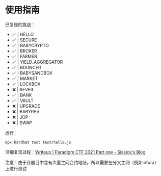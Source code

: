 # 使用指南

已复现的挑战：

- ✅ | HELLO
- ✅ | SECURE
- ✅ | BABYCRYPTO
- ✅ | BROKER
- ✅ | FARMER
- ✅ | YIELD_AGGREGATOR
- ✅ | BOUNCER
- ✅ | BABYSANDBOX
- ✅ | MARKET
- ✅ | LOCKBOX
- ❌ | REVER
- ✅ | BANK
- ✅ | VAULT
- ❌ | UPGRADE
- ❌ | BABYREV
- ❌ | JOP
- ❌ | SWAP

运行：

```shell
npx hardhat test test/hello.js
```

详细复现过程：[Writeup | Paradigm CTF 2021 Part one - Sissice's Blog](https://sissice.github.io/2022/09/18/ParadigmCTF2021one/)

注意：由于此题目中含有大量主网合约地址，所以需要在分叉主网（例如infura）上进行测试
